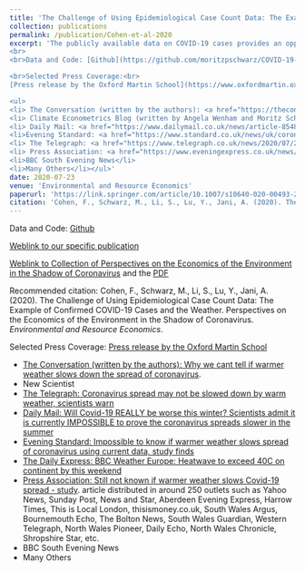 ```yaml
---
title: 'The Challenge of Using Epidemiological Case Count Data: The Example of Confirmed COVID-19 Cases and the Weather'
collection: publications
permalink: /publication/Cohen-et-al-2020
excerpt: 'The publicly available data on COVID-19 cases provides an opportunity to better understand this new disease. However, strong attention needs to be paid to the limitations of the data to avoid making inaccurate conclusions. This article, which focuses on the relationship between the weather and COVID-19, raises the concern that the same factors influencing the spread of the disease might also affect the number of tests performed and who gets tested. For example, weather conditions impact the prevalence of respiratory diseases with symptoms similar to COVID-19, and this will likely influence the number of tests performed. This general limitation could severely undermine any similar analysis using existing COVID-19 data or comparable epidemiological data. This could mislead decision-makers on questions of great policy relevance.
<br>
<br>Data and Code: [Github](https://github.com/moritzpschwarz/COVID-19-weather-Oxford)<br>

<br>Selected Press Coverage:<br> 
[Press release by the Oxford Martin School](https://www.oxfordmartin.ox.ac.uk/news/warmer-weather-covid-19/)

<ul>
<li> The Conversation (written by the authors): <a href="https://theconversation.com/why-we-cant-tell-if-warmer-weather-slows-down-the-spread-of-coronavirus-142950">Why we cant tell if warmer weather slows down the spread of coronavirus</a></li>
<li> Climate Econometrics Blog (written by Angela Wenham and Moritz Schwarz): <a href="http://www.climateeconometrics.org/2020/09/15/does-the-weather-affect-covid-19/">Does the weather affect COVID-19?</a></li>
<li> Daily Mail: <a href="https://www.dailymail.co.uk/news/article-8548099/Will-Covid-19-REALLY-worse-winter-Scientists-say-currently-impossible-tell.html">Will Covid-19 REALLY be worse this winter? Scientists admit it is currently IMPOSSIBLE to prove the coronavirus spreads slower in the summer</a></li>
<li>Evening Standard: <a href="https://www.standard.co.uk/news/uk/coronavirus-spread-warmer-and-colder-weather-study-oxford-university-a4506126.html">Impossible to know if warmer weather slows spread of coronavirus using current data, study finds</a></li>
<li> The Telegraph: <a href="https://www.telegraph.co.uk/news/2020/07/23/coronavirus-spread-may-notbe-slowed-warm-weather-scientists/">Coronavirus spread may not be slowed down by warm weather, scientists warn</a></li>
<li> Press Association: <a href="https://www.eveningexpress.co.uk/news/uk/still-not-known-if-warmer-weather-slows-covid-19-spread-study/">Still not known if warmer weather slows Covid-19 spread - study</a>. <br> Article distributed in around 250 outlets such as Yahoo News, Sunday Post, News and Star, Aberdeen Evening Express, Harrow Times, This is Local London, thisismoney.co.uk, South Wales Argus, Bournemouth Echo, The Bolton News, South Wales Guardian, Western Telegraph, North Wales Pioneer, Daily Echo, North Wales Chronicle, Shropshire Star, etc. </li>
<li>BBC South Evening News</li>
<li>Many Others</li></ul>'
date: 2020-07-23
venue: 'Environmental and Resource Economics'
paperurl: 'https://link.springer.com/article/10.1007/s10640-020-00493-2#Sec43'
citation: 'Cohen, F., Schwarz, M., Li, S., Lu, Y., Jani, A. (2020). The Challenge of Using Epidemiological Case Count Data: The Example of Confirmed COVID-19 Cases and the Weather. <i>Environmental and Resource Economics</i>.'
---
```

Data and Code: [Github](https://github.com/moritzpschwarz/COVID-19-weather-Oxford)

[Weblink to our specific publication](https://link.springer.com/article/10.1007/s10640-020-00493-2#Sec43)

[Weblink to Collection of Perspectives on the Economics of the Environment in the Shadow of Coronavirus](https://link.springer.com/article/10.1007/s10640-020-00493-2) and the [PDF](https://link.springer.com/content/pdf/10.1007/s10640-020-00493-2.pdf)

Recommended citation: Cohen, F., Schwarz, M., Li, S., Lu, Y., Jani, A. (2020). The Challenge of Using Epidemiological Case Count Data: The Example of Confirmed COVID-19 Cases and the Weather. Perspectives on the Economics of the Environment in the Shadow of Coronavirus. <i>Environmental and Resource Economics</i>.


Selected Press Coverage: 
[Press release by the Oxford Martin School](https://www.oxfordmartin.ox.ac.uk/news/warmer-weather-covid-19/)

- [The Conversation (written by the authors): Why we cant tell if warmer weather slows down the spread of coronavirus](https://theconversation.com/why-we-cant-tell-if-warmer-weather-slows-down-the-spread-of-coronavirus-142950).
- New Scientist
- [The Telegraph: Coronavirus spread may not be slowed down by warm weather, scientists warn](https://www.telegraph.co.uk/news/2020/07/23/coronavirus-spread-may-notbe-slowed-warm-weather-scientists/)
- [Daily Mail: Will Covid-19 REALLY be worse this winter? Scientists admit it is currently IMPOSSIBLE to prove the coronavirus spreads slower in the summer](https://www.dailymail.co.uk/news/article-8548099/Will-Covid-19-REALLY-worse-winter-Scientists-say-currently-impossible-tell.html)
- [Evening Standard: Impossible to know if warmer weather slows spread of coronavirus using current data, study finds](https://www.standard.co.uk/news/uk/coronavirus-spread-warmer-and-colder-weather-study-oxford-university-a4506126.html)
- [The Daily Express: BBC Weather Europe: Heatwave to exceed 40C on continent by this weekend](https://www.express.co.uk/news/weather/1314886/bbc-weather-europe-forecast-heatwave-latest-temperature-map)
- [Press Association: Still not known if warmer weather slows Covid-19 spread - study](https://www.eveningexpress.co.uk/news/uk/still-not-known-if-warmer-weather-slows-covid-19-spread-study/). article distributed in around 250 outlets such as Yahoo News, Sunday Post, News and Star, Aberdeen Evening Express, Harrow Times, This is Local London, thisismoney.co.uk, South Wales Argus, Bournemouth Echo, The Bolton News, South Wales Guardian, Western Telegraph, North Wales Pioneer, Daily Echo, North Wales Chronicle, Shropshire Star, etc.
- BBC South Evening News
- Many Others


